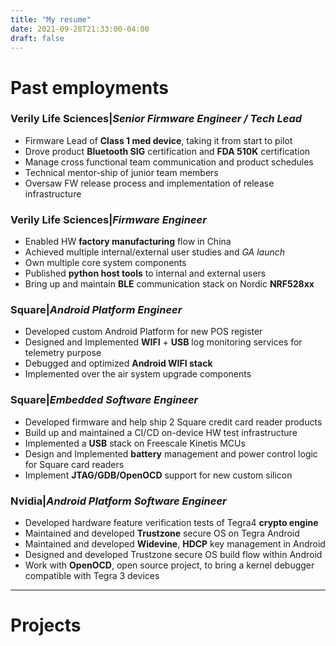 ```yaml
---
title: "My resume"
date: 2021-09-28T21:33:00-04:00
draft: false
---
```


# Past employments

### Verily Life Sciences|*Senior Firmware Engineer / Tech Lead*
- Firmware Lead of **Class 1 med device**, taking it from start to pilot
- Drove product **Bluetooth SIG** certification and **FDA 510K** certification
- Manage cross functional team communication and product schedules
- Technical mentor-ship of junior team members
- Oversaw FW release process and implementation of release infrastructure

### Verily Life Sciences|*Firmware Engineer*
- Enabled HW **factory manufacturing** flow in China
- Achieved multiple internal/external user studies and *GA launch*
- Own multiple core system components
- Published **python host tools** to internal and external users
- Bring up and maintain **BLE** communication stack on Nordic **NRF528xx**

### Square|*Android Platform Engineer*
- Developed custom Android Platform for new POS register
- Designed and Implemented **WIFI** + **USB** log monitoring services for telemetry purpose
- Debugged and optimized **Android WIFI stack**
- Implemented over the air system upgrade components

### Square|*Embedded Software Engineer*
- Developed firmware and help ship 2 Square credit card reader products
- Build up and maintained a CI/CD on-device HW test infrastructure
- Implemented a **USB** stack on Freescale Kinetis MCUs
- Design and Implemented **battery** management and power control logic for Square card readers
- Implement **JTAG/GDB/OpenOCD** support for new custom silicon

### Nvidia|*Android Platform Software Engineer*
- Developed hardware feature verification tests of Tegra4 **crypto engine**
- Maintained and developed **Trustzone** secure OS on Tegra Android
- Maintained and developed **Widevine**, **HDCP** key management in Android
- Designed and developed Trustzone secure OS build flow within Android
- Work with **OpenOCD**, open source project, to bring a kernel debugger compatible with Tegra 3 devices

______

# Projects
